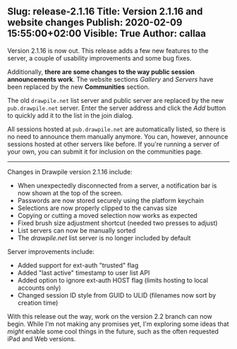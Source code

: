Slug: release-2.1.16
Title: Version 2.1.16 and website changes
Publish: 2020-02-09 15:55:00+02:00
Visible: True
Author: callaa
---

Version 2.1.16 is now out. This release adds a few new features to the server, a couple of usability improvements and some bug fixes.

Additionally, **there are some changes to the way public session announcements work**. The website sections *Gallery* and *Servers* have been replaced by the new **Communities** section.

The old `drawpile.net` list server and public server are replaced by the new `pub.drawpile.net` server. Enter the server address and click the *Add* button to quickly add it to the list in the join dialog.

All sessions hosted at `pub.drawpile.net` are automatically listed, so there is no need to announce them manually anymore. You can, however, announce sessions hosted at other servers like before. If you're running a server of your own, you can submit it for inclusion on the communities page.

---

Changes in Drawpile version 2.1.16 include:

 * When unexpectedly disconnected from a server, a notification bar is now shown at the top of the screen.
 * Passwords are now stored securely using the platform keychain
 * Selections are now properly clipped to the canvas size
 * Copying or cutting a moved selection now works as expected
 * Fixed brush size adjustment shortcut (needed two presses to adjust)
 * List servers can now be manually sorted
 * The *drawpile.net* list server is no longer included by default

Server improvements include:

 * Added support for ext-auth "trusted" flag
 * Added "last active" timestamp to user list API
 * Added option to ignore ext-auth HOST flag (limits hosting to local accounts only)
 * Changed session ID style from GUID to ULID (filenames now sort by creation time)

With this release out the way, work on the version 2.2 branch can now begin. While I'm not making
any promises yet, I'm exploring some ideas that *might* enable some cool things in the future,
such as the often requested iPad and Web versions.

